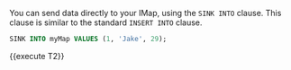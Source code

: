 You can send data directly to your IMap, using the `SINK INTO` clause. This clause is similar to the standard `INSERT INTO` clause.

```sql
SINK INTO myMap VALUES (1, 'Jake', 29);
```
{{execute T2}}
